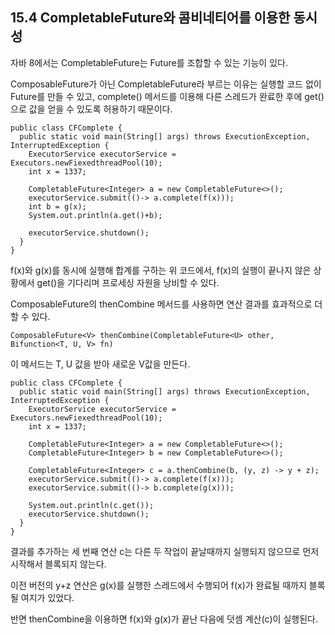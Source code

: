 ## 15.4 CompletableFuture와 콤비네티어를 이용한 동시성

자바 8에서는 CompletableFuture는 Future를 조합할 수 있는 기능이 있다.

ComposableFuture가 아닌 CompletableFuture라 부르는 이유는 실행할 코드 없이 Future를 만들 수 있고, complete() 메서드를 이용해 다른 스레드가 완료한 후에 get()으로 값을 얻을 수 있도록 허용하기 때문이다.

```
public class CFComplete {
  public static void main(String[] args) throws ExecutionException, InterruptedException {
    ExecutorService executorService = Executors.newFiexedthreadPool(10);
    int x = 1337;
    
    CompletableFuture<Integer> a = new CompletableFuture<>();
    executorService.submit(()-> a.complete(f(x)));
    int b = g(x);
    System.out.println(a.get()+b);
    
    executorService.shutdown();
  }
}
```

f(x)와 g(x)를 동시에 실행해 합계를 구하는 위 코드에서, f(x)의 실행이 끝나지 않은 상황에서 get()을 기다리며 프로세싱 자원을 낭비할 수 있다.



ComposableFuture<T>의 thenCombine 메서드를 사용하면 연산 결과를 효과적으로 더할 수 있다.

```
ComposableFuture<V> thenCombine(CompletableFuture<U> other, Bifunction<T, U, V> fn)
```

이 메서드는 T, U 값을 받아 새로운 V값을 만든다.

```
public class CFComplete {
  public static void main(String[] args) throws ExecutionException, InterruptedException {
    ExecutorService executorService = Executors.newFiexedthreadPool(10);
    int x = 1337;
    
    CompletableFuture<Integer> a = new CompletableFuture<>();
    CompletableFuture<Integer> b = new CompletableFuture<>();
    
    CompletableFuture<Integer> c = a.thenCombine(b, (y, z) -> y + z);
    executorService.submit(()-> a.complete(f(x)));
    executorService.submit(()-> b.complete(g(x)));

    System.out.println(c.get());
    executorService.shutdown();
  }
}
```

결과를 추가하는 세 번째 연산 c는 다른 두 작업이 끝날때까지 실행되지 않으므로 먼저 시작해서 블록되지 않는다.

이전 버전의 y+z 연산은 g(x)를 실행한 스레드에서 수행되어 f(x)가 완료될 때까지 블록될 여지가 있었다.

반면 thenCombine을 이용하면 f(x)와 g(x)가 끝난 다음에 덧셈 계산(c)이 실행된다.

